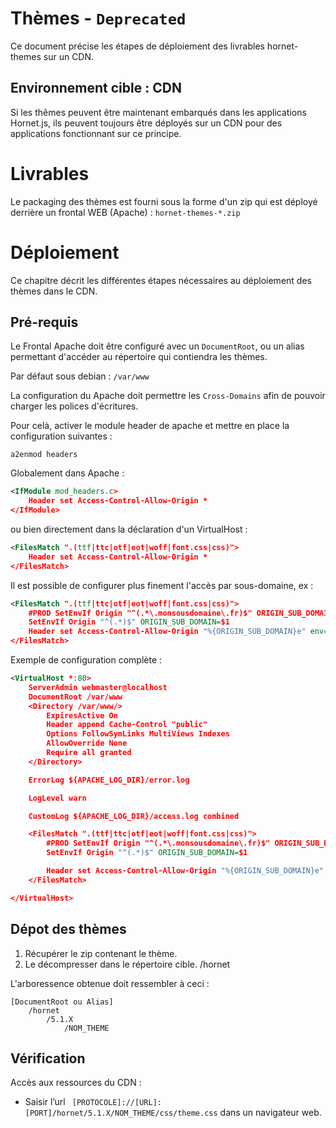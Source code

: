 # Thèmes - `Deprecated`

Ce document précise les étapes de déploiement des livrables hornet-themes sur un CDN.

## Environnement cible : CDN

Si les thêmes peuvent être maintenant embarqués dans les applications Hornet.js, ils peuvent toujours être déployés sur un CDN pour des applications fonctionnant sur ce principe. 

# Livrables

Le packaging des thèmes est fourni sous la forme d'un zip qui est déployé derrière un frontal WEB (Apache) : `hornet-themes-*.zip`

# Déploiement

Ce chapitre décrit les différentes étapes nécessaires au déploiement des thèmes dans le CDN.

## Pré-requis

Le Frontal Apache doit être configuré avec un `DocumentRoot`, ou un alias permettant d'accéder au répertoire qui contiendra les thèmes.

Par défaut sous debian : `/var/www`

La configuration du Apache doit permettre les `Cross-Domains` afin de pouvoir charger les polices d'écritures.

Pour celà, activer le module header de apache et mettre en place la configuration suivantes :

```shell
a2enmod headers
```

Globalement dans Apache :

```xml
<IfModule mod_headers.c>
	Header set Access-Control-Allow-Origin *
</IfModule>
```

ou bien directement dans la déclaration d'un VirtualHost :

```xml
<FilesMatch ".(ttf|ttc|otf|eot|woff|font.css|css)">	
	Header set Access-Control-Allow-Origin *
</FilesMatch>
```

Il est possible de configurer plus finement l'accès par sous-domaine, ex : 

```xml
<FilesMatch ".(ttf|ttc|otf|eot|woff|font.css|css)">	
	#PROD SetEnvIf Origin "^(.*\.monsousdomaine\.fr)$" ORIGIN_SUB_DOMAIN=$1
	SetEnvIf Origin "^(.*)$" ORIGIN_SUB_DOMAIN=$1
	Header set Access-Control-Allow-Origin "%{ORIGIN_SUB_DOMAIN}e" env=ORIGIN_SUB_DOMAIN
</FilesMatch>
```

Exemple de configuration complète : 

```xml
<VirtualHost *:80>
	ServerAdmin webmaster@localhost
	DocumentRoot /var/www
	<Directory /var/www/>
 		ExpiresActive On		
		Header append Cache-Control "public"
		Options FollowSymLinks MultiViews Indexes
		AllowOverride None
		Require all granted
	</Directory>

	ErrorLog ${APACHE_LOG_DIR}/error.log

	LogLevel warn

	CustomLog ${APACHE_LOG_DIR}/access.log combined

	<FilesMatch ".(ttf|ttc|otf|eot|woff|font.css|css)">	
		#PROD SetEnvIf Origin "^(.*\.monsousdomaine\.fr)$" ORIGIN_SUB_DOMAIN=$1
		SetEnvIf Origin "^(.*)$" ORIGIN_SUB_DOMAIN=$1

		Header set Access-Control-Allow-Origin "%{ORIGIN_SUB_DOMAIN}e" env=ORIGIN_SUB_DOMAIN
	</FilesMatch>

</VirtualHost>
```

## Dépot des thèmes

1. Récupérer le zip contenant le thème.
2. Le décompresser dans le répertoire cible. /hornet

L'arboressence obtenue doit ressembler à ceci :

```
[DocumentRoot ou Alias]
	/hornet
		/5.1.X
			/NOM_THEME
```

## Vérification

Accès aux ressources du CDN :

- Saisir l’url ` [PROTOCOLE]://[URL]:[PORT]/hornet/5.1.X/NOM_THEME/css/theme.css` dans un navigateur web.
